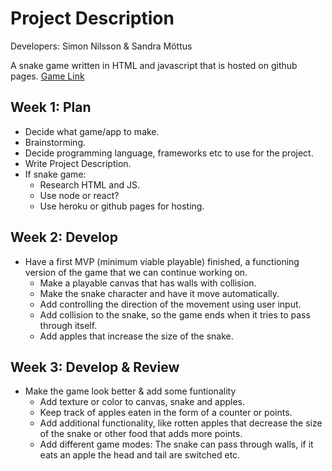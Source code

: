 # Project Description

Developers: Simon Nilsson & Sandra Möttus

A snake game written in HTML and javascript that is hosted on github pages.
[Game Link](smottus.github.io)
## Week 1: Plan

- Decide what game/app to make.
- Brainstorming.
- Decide programming language, frameworks etc to use for the project.
- Write Project Description.
- If snake game:
   - Research HTML and JS.
   - Use node or react?
   - Use heroku or github pages for hosting.

## Week 2: Develop

 - Have a first MVP (minimum viable playable) finished, a functioning version of the game that we can continue working on.
   - Make a playable canvas that has walls with collision.
   - Make the snake character and have it move automatically.
   - Add controlling the direction of the movement using user input.
   - Add collision to the snake, so the game ends when it tries to pass through itself.
   - Add apples that increase the size of the snake.

## Week 3: Develop & Review
- Make the game look better & add some funtionality
   - Add texture or color to canvas, snake and apples.
   - Keep track of apples eaten in the form of a counter or points.
   - Add additional functionality, like rotten apples that decrease the size of the snake or other food that adds more points.
   - Add different game modes: The snake can pass through walls, if it eats an apple the head and tail are switched etc.
